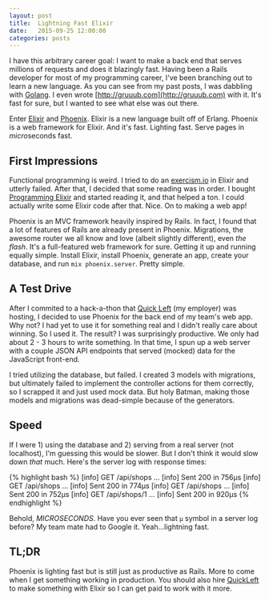 ```yaml
---
layout: post
title:  Lightning Fast Elixir
date:   2015-09-25 12:00:00
categories: posts
---
```


I have this arbitrary career goal: I want to make a back end that serves millions of requests and does it blazingly fast. Having been a Rails developer for most of my programming career, I've been branching out to learn a new language. As you can see from my past posts, I was dabbling with [Golang](https://golang.org/). I even wrote [http://gruuub.com](http://gruuub.com) with it. It's fast for sure, but I wanted to see what else was out there.

Enter [Elixir](http://elixir-lang.org/) and [Phoenix](http://phoenixframework.org). Elixir is a new language built off of Erlang. Phoenix is a web framework for Elixir. And it's fast. Lighting fast. Serve pages in *micro*seconds fast.

## First Impressions
Functional programming is weird. I tried to do an [exercism.io](http://exercism.io/) in Elixir and utterly failed. After that, I decided that some reading was in order. I bought [Programming Elixir](https://pragprog.com/book/elixir/programming-elixir) and started reading it, and that helped a ton. I could actually write some Elixir code after that. Nice. On to making a web app!

Phoenix is an MVC framework heavily inspired by Rails. In fact, I found that a lot of features of Rails are already present in Phoenix. Migrations, the awesome router we all know and love (albeit slightly different), even *the flash*. It's a full-featured web framework for sure. Getting it up and running equally simple. Install Elixir, install Phoenix, generate an app, create your database, and run `mix phoenix.server`. Pretty simple.

## A Test Drive
After I commited to a hack-a-thon that [Quick Left](http://quickleft.com) (my employer) was hosting, I decided to use Phoenix for the back end of my team's web app. Why not? I had yet to use it for something real and I didn't really care about winning. So I used it. The result? I was surprisingly productive. We only had about 2 - 3 hours to write something. In that time, I spun up a web server with a couple JSON API endpoints that served (mocked) data for the JavaScript front-end.

I tried utilizing the database, but failed. I created 3 models with migrations, but ultimately failed to implement the controller actions for them correctly, so I scrapped it and just used mock data. But holy Batman, making those models and migrations was dead-simple because of the generators.

## Speed
If I were 1) using the database and 2) serving from a real server (not localhost), I'm guessing this would be slower. But I don't think it would slow down *that* much. Here's the server log with response times:

{% highlight bash %}
[info] GET /api/shops
...
[info] Sent 200 in 756µs
[info] GET /api/shops
...
[info] Sent 200 in 774µs
[info] GET /api/shops
...
[info] Sent 200 in 752µs
[info] GET /api/shops/1
...
[info] Sent 200 in 920µs
{% endhighlight %}

Behold, _MICROSECONDS_. Have you ever seen that `µ` symbol in a server log before? My team mate had to Google it. Yeah...lightning fast.

## TL;DR
Phoenix is lighting fast but is still just as productive as Rails. More to come when I get something working in production. You should also hire [QuickLeft](http://quickleft.com) to make something with Elixir so I can get paid to work with it more.

